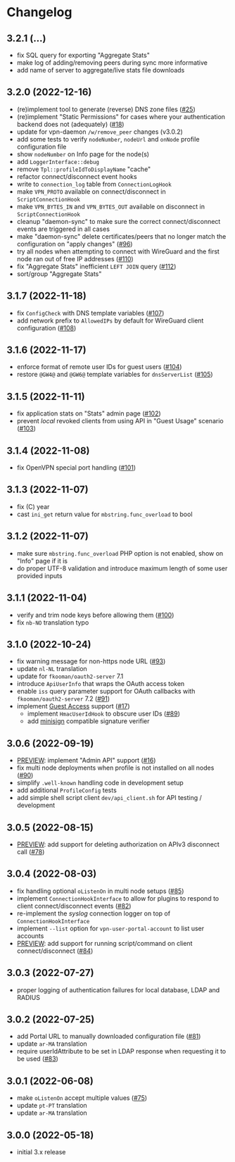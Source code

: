 # Changelog

## 3.2.1 (...)
- fix SQL query for exporting "Aggregate Stats"
- make log of adding/removing peers during sync more informative
- add name of server to aggregate/live stats file downloads

## 3.2.0 (2022-12-16)
- (re)implement tool to generate (reverse) DNS zone files
  ([#25](https://todo.sr.ht/~eduvpn/server/25))
- (re)implement "Static Permissions" for cases where your authentication 
  backend does not (adequately)
  ([#18](https://todo.sr.ht/~eduvpn/server/18)) 
- update for vpn-daemon `/w/remove_peer` changes (v3.0.2)
- add some tests to verify `nodeNumber`, `nodeUrl` and `onNode` profile 
  configuration file
- show `nodeNumber` on Info page for the node(s)
- add `LoggerInterface::debug`
- remove `Tpl::profileIdToDisplayName` "cache"
- refactor connect/disconnect event hooks
- write to `connection_log` table from `ConnectionLogHook`
- make `VPN_PROTO` available on connect/disconnect in `ScriptConnectionHook`
- make `VPN_BYTES_IN` and `VPN_BYTES_OUT` available on disconnect  in 
  `ScriptConnectionHook`
- cleanup "daemon-sync" to make sure the correct connect/disconnect events are
  triggered in all cases
- make "daemon-sync" delete certificates/peers that no longer match the 
  configuration on "apply changes" 
  ([#96](https://todo.sr.ht/~eduvpn/server/96))
- try all nodes when attempting to connect with WireGuard and the first node 
  ran out of free IP addresses ([#110](https://todo.sr.ht/~eduvpn/server/110))
- fix "Aggregate Stats" inefficient `LEFT JOIN` query
  ([#112](https://todo.sr.ht/~eduvpn/server/112))
- sort/group "Aggregate Stats"

## 3.1.7 (2022-11-18)
- fix `ConfigCheck` with DNS template variables 
  ([#107](https://todo.sr.ht/~eduvpn/server/107))
- add network prefix to `AllowedIPs` by default for WireGuard client 
  configuration ([#108](https://todo.sr.ht/~eduvpn/server/108)) 

## 3.1.6 (2022-11-17)
- enforce format of remote user IDs for guest users 
  ([#104](https://todo.sr.ht/~eduvpn/server/104))
- restore `@GW4@` and `@GW6@` template variables for `dnsServerList`
  ([#105](https://todo.sr.ht/~eduvpn/server/105))

## 3.1.5 (2022-11-11)
- fix application stats on "Stats" admin page 
  ([#102](https://todo.sr.ht/~eduvpn/server/102))
- prevent *local* revoked clients from using API in "Guest Usage" scenario 
  ([#103](https://todo.sr.ht/~eduvpn/server/103))

## 3.1.4 (2022-11-08)
- fix OpenVPN special port handling 
  ([#101](https://todo.sr.ht/~eduvpn/server/101))

## 3.1.3 (2022-11-07)
- fix (C) year
- cast `ini_get` return value for `mbstring.func_overload` to bool

## 3.1.2 (2022-11-07)
- make sure `mbstring.func_overload` PHP option is not enabled, show on "Info"
  page if it is
- do proper UTF-8 validation and introduce maximum length of some user provided 
  inputs

## 3.1.1 (2022-11-04)
- verify and trim node keys before allowing them 
  ([#100](https://todo.sr.ht/~eduvpn/server/100))
- fix `nb-NO` translation typo

## 3.1.0 (2022-10-24)
- fix warning message for non-https node URL 
  ([#93](https://todo.sr.ht/~eduvpn/server/93))
- update `nl-NL` translation
- update for `fkooman/oauth2-server` 7.1
- introduce `ApiUserInfo` that wraps the OAuth access token
- enable `iss` query parameter support for OAuth callbacks with 
  `fkooman/oauth2-server` 7.2 ([#91](https://todo.sr.ht/~eduvpn/server/91))
- implement 
  [Guest Access](https://github.com/eduvpn/documentation/blob/v3/GUEST_ACCESS.md) 
  support ([#17](https://todo.sr.ht/~eduvpn/server/17))
  - implement `HmacUserIdHook` to obscure user IDs 
    ([#89](https://todo.sr.ht/~eduvpn/server/89))
  - add [minisign](https://jedisct1.github.io/minisign/) compatible 
    signature verifier
  
## 3.0.6 (2022-09-19)
- [PREVIEW](https://github.com/eduvpn/documentation/blob/v3/PREVIEW_FEATURES.md): 
  implement "Admin API" support ([#16](https://todo.sr.ht/~eduvpn/server/16))
- fix multi node deployments when profile is not installed on all nodes 
  ([#90](https://todo.sr.ht/~eduvpn/server/90))
- simplify `.well-known` handling code in development setup
- add additional `ProfileConfig` tests
- add simple shell script client `dev/api_client.sh` for API testing /
  development

## 3.0.5 (2022-08-15)
- [PREVIEW](https://github.com/eduvpn/documentation/blob/v3/PREVIEW_FEATURES.md): 
  add support for deleting authorization on APIv3 disconnect call 
  ([#78](https://todo.sr.ht/~eduvpn/server/78))

## 3.0.4 (2022-08-03)
- fix handling optional `oListenOn` in multi node setups 
  ([#85](https://todo.sr.ht/~eduvpn/server/85))
- implement `ConnectionHookInterface` to allow for plugins to respond to client
  connect/disconnect events ([#82](https://todo.sr.ht/~eduvpn/server/82))
- re-implement the _syslog_ connection logger on top of 
  `ConnectionHookInterface`
- implement `--list` option for `vpn-user-portal-account` to list user accounts
- [PREVIEW](https://github.com/eduvpn/documentation/blob/v3/PREVIEW_FEATURES.md): 
  add support for running script/command on client connect/disconnect 
  ([#84](https://todo.sr.ht/~eduvpn/server/84))
  
## 3.0.3 (2022-07-27)
- proper logging of authentication failures for local database, LDAP and RADIUS

## 3.0.2 (2022-07-25)
- add Portal URL to manually downloaded configuration file ([#81](https://todo.sr.ht/~eduvpn/server/81))
- update `ar-MA` translation
- require userIdAttribute to be set in LDAP response when requesting it to be
  used ([#83](https://todo.sr.ht/~eduvpn/server/83))

## 3.0.1 (2022-06-08)
- make `oListenOn` accept multiple values 
  ([#75](https://todo.sr.ht/~eduvpn/server/75))
- update `pt-PT` translation
- update `ar-MA` translation

## 3.0.0 (2022-05-18)
- initial 3.x release
